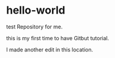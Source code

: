 # hello-world
test Repository for me.

this is my first time to have Gitbut tutorial.

I made another edit in this location.
